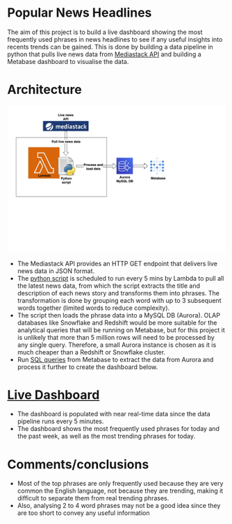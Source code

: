 # Popular News Headlines

The aim of this project is to build a live dashboard showing the most frequently used phrases in news headlines to see if any useful insights into recents trends can be gained. This is done by building a data pipeline in python that pulls live news data from [Mediastack API](https://mediastack.com) and building a Metabase dashboard to visualise the data.

# Architecture
![Arch](architecture.jpg)
 
- The Mediastack API provides an HTTP GET endpoint that delivers live news data in JSON format.
- The [python script](lambda_function.py) is scheduled to run every 5 mins by Lambda to pull all the latest news data, from which the script extracts the title and description of each news story and transforms them into phrases. The transformation is done by grouping each word with up to 3 subsequent words together (limited words to reduce complexity).
- The script then loads the phrase data into a MySQL DB (Aurora). OLAP databases like Snowflake and Redshift would be more suitable for the analytical queries that will be running on Metabase, but for this project it is unlikely that more than 5 million rows will need to be processed by any single query. Therefore, a small Aurora instance is chosen as it is much cheaper than a Redshift or Snowflake cluster. 
- Run [SQL queries](/metabase_sql) from Metabase to extract the data from Aurora and process it further to create the dashboard below.


# [Live Dashboard](https://blackmamba.metabaseapp.com/public/dashboard/2dbe9036-ecfd-492e-a9b8-6c3489a8ff5b)

- The dashboard is populated with near real-time data since the data pipeline runs every 5 minutes.
- The dashboard shows the most frequently used phrases for today and the past week, as well as the most trending phrases for today.

# Comments/conclusions
- Most of the top phrases are only frequently used because they are very common the English language, not because they are trending, making it difficult to separate them from real trending phrases.
- Also, analysing 2 to 4 word phrases may not be a good idea since they are too short to convey any useful information

